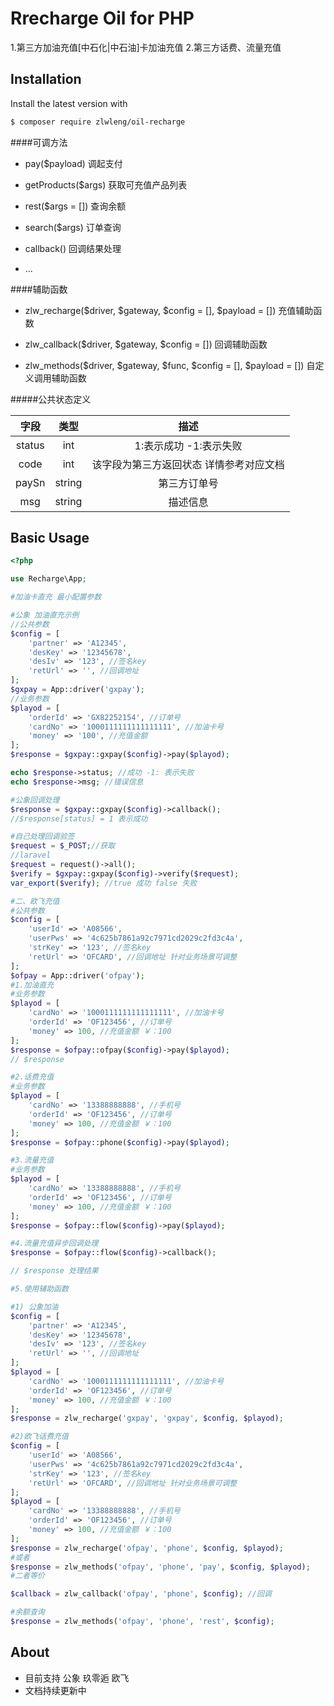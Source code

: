 # Rrecharge Oil for PHP 
 1.第三方加油充值[中石化|中石油]卡加油充值
 2.第三方话费、流量充值

## Installation

Install the latest version with

```bash
$ composer require zlwleng/oil-recharge
```

####可调方法

- pay($payload) 调起支付

- getProducts($args) 获取可充值产品列表

- rest($args = []) 查询余额

- search($args) 订单查询

- callback() 回调结果处理

- ...

####辅助函数

- zlw_recharge($driver, $gateway, $config = [], $payload = []) 充值辅助函数

- zlw_callback($driver, $gateway, $config = []) 回调辅助函数

- zlw_methods($driver, $gateway, $func, $config = [], $payload = []) 自定义调用辅助函数

#####公共状态定义

字段 | 类型 | 描述
:-----------: | :-----------: | :-----------:
status        | int           | 1:表示成功 -1:表示失败
code          | int           | 该字段为第三方返回状态 详情参考对应文档
paySn         | string        | 第三方订单号
msg           | string        | 描述信息

## Basic Usage

```php
<?php

use Recharge\App;

#加油卡直充 最小配置参数

#公象 加油直充示例
//公共参数
$config = [
    'partner' => 'A12345',
    'desKey' => '12345678',
    'desIv' => '123', //签名key
    'retUrl' => '', //回调地址
]; 
$gxpay = App::driver('gxpay');
//业务参数
$playod = [
    'orderId' => 'GX82252154', //订单号
    'cardNo' => '1000111111111111111', //加油卡号
    'money' => '100', //充值金额
]; 
$response = $gxpay::gxpay($config)->pay($playod);

echo $response->status; //成功 -1: 表示失败 
echo $response->msg; //错误信息

#公象回调处理
$response = $gxpay::gxpay($config)->callback();
//$response[status] = 1 表示成功

#自己处理回调验签
$request = $_POST;//获取
//laravel
$request = request()->all();
$verify = $gxpay::gxpay($config)->verify($request);
var_export($verify); //true 成功 false 失败

#二、欧飞充值
#公共参数
$config = [
    'userId' => 'A08566',
    'userPws' => '4c625b7861a92c7971cd2029c2fd3c4a',
    'strKey' => '123', //签名key
    'retUrl' => 'OFCARD', //回调地址 针对业务场景可调整
];
$ofpay = App::driver('ofpay');
#1.加油直充
#业务参数
$playod = [
    'cardNo' => '1000111111111111111', //加油卡号
    'orderId' => 'OF123456', //订单号
    'money' => 100, //充值金额 ￥：100
];
$response = $ofpay::ofpay($config)->pay($playod);
// $response 

#2.话费充值
#业务参数
$playod = [
    'cardNo' => '13388888888', //手机号
    'orderId' => 'OF123456', //订单号
    'money' => 100, //充值金额 ￥：100
];
$response = $ofpay::phone($config)->pay($playod);

#3.流量充值
#业务参数
$playod = [
    'cardNo' => '13388888888', //手机号
    'orderId' => 'OF123456', //订单号
    'money' => 100, //充值金额 ￥：100
];
$response = $ofpay::flow($config)->pay($playod);

#4.流量充值异步回调处理
$response = $ofpay::flow($config)->callback();

// $response 处理结果

#5.使用辅助函数

#1) 公象加油
$config = [
    'partner' => 'A12345',
    'desKey' => '12345678',
    'desIv' => '123', //签名key
    'retUrl' => '', //回调地址
];
$playod = [
    'cardNo' => '1000111111111111111', //加油卡号
    'orderId' => 'OF123456', //订单号
    'money' => 100, //充值金额 ￥：100
];
$response = zlw_recharge('gxpay', 'gxpay', $config, $playod);

#2)欧飞话费充值
$config = [
    'userId' => 'A08566',
    'userPws' => '4c625b7861a92c7971cd2029c2fd3c4a',
    'strKey' => '123', //签名key
    'retUrl' => 'OFCARD', //回调地址 针对业务场景可调整
];
$playod = [
    'cardNo' => '13388888888', //手机号
    'orderId' => 'OF123456', //订单号
    'money' => 100, //充值金额 ￥：100
];
$response = zlw_recharge('ofpay', 'phone', $config, $playod);
#或者
$response = zlw_methods('ofpay', 'phone', 'pay', $config, $playod);
#二者等价

$callback = zlw_callback('ofpay', 'phone', $config); //回调

#余额查询
$response = zlw_methods('ofpay', 'phone', 'rest', $config);

```   

## About
- 目前支持 公象 玖零逅 欧飞
- 文档持续更新中


